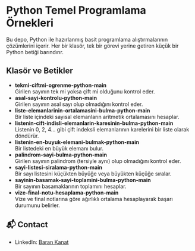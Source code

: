 # Python Temel Programlama Örnekleri

Bu depo, Python ile hazırlanmış basit programlama alıştırmalarının çözümlerini içerir. Her bir klasör, tek bir görevi yerine getiren küçük bir Python betiği barındırır.

## Klasör ve Betikler

- **tekmi-ciftmi-ogrenme-python-main**  
  Girilen sayının tek mi yoksa çift mi olduğunu kontrol eder.  
- **asal-sayi-kontrolu-python-main**  
  Girilen sayının asal sayı olup olmadığını kontrol eder.  
- **liste-elemanlarinin-ortalamasini-bulma-python-main**  
  Bir liste içindeki sayısal elemanların aritmetik ortalamasını hesaplar.  
- **listenin-cift-indisli-elemanlarin-karesinin-bulma-python-main**  
  Listenin 0, 2, 4… gibi çift indeksli elemanlarının karelerini bir liste olarak döndürür.  
- **listenin-en-buyuk-elemani-bulmak-python-main**  
  Bir listedeki en büyük elemanı bulur.  
- **palindrom-sayi-bulma-python-main**  
  Girilen sayının palindrom (tersiyle aynı) olup olmadığını kontrol eder.  
- **sayi-listesi-siralama-python-main**  
  Bir sayı listesini küçükten büyüğe veya büyükten küçüğe sıralar.  
- **sayinin-basamak-sayi-toplamini-bulma-python-main**  
  Bir sayının basamaklarının toplamını hesaplar.  
- **vize-final-notu-hesaplama-python-main**  
  Vize ve final notlarına göre ağırlıklı ortalama hesaplayarak başarı durumunu belirler.

## 📬 Contact
- LinkedIn: [Baran Kanat](https://www.linkedin.com/in/baran-kanat)
